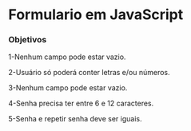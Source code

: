 <h1>Formulario em JavaScript </h1>


<h3>Objetivos </h3>

1-Nenhum campo pode estar vazio.

2-Usuário só poderá conter letras e/ou números.

3-Nenhum campo pode estar vazio.

4-Senha precisa ter entre 6 e 12 caracteres.

5-Senha e repetir senha deve ser iguais.

